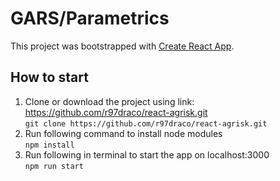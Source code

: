 # GARS/Parametrics

This project was bootstrapped with [Create React App](https://github.com/facebook/create-react-app).

## How to start
1. Clone or download the project using link: https://github.com/r97draco/react-agrisk.git
<br>```git clone https://github.com/r97draco/react-agrisk.git```
2. Run following command to install node modules
<br>```npm install```
2. Run following in terminal to start the app on localhost:3000
<br>```npm run start```

